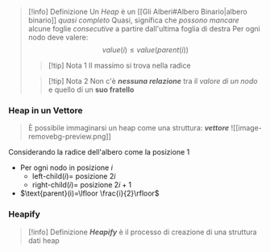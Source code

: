 >[!info] Definizione
>Un *Heap* è un [[Gli Alberi#Albero Binario|albero binario]] *quasi completo*
>Quasi, significa che *possono mancare* alcune foglie *consecutive* a partire dall'ultima foglia di destra
>Per ogni nodo deve valere:
>$$value(i)\leq value(parent(i))$$
>>[!tip] Nota 1
>>Il massimo si trova nella radice
>
>>[!tip] Nota 2
>>Non c'è ***nessuna relazione*** tra il *valore di un nodo* e quello di un **suo fratello**

### Heap in un Vettore
>È possibile immaginarsi un heap come una struttura: ***vettore***
![[image-removebg-preview.png]]

Considerando la radice dell'albero come la posizione 1
- Per ogni nodo in posizione $i$
	- $\text{left-child}(i) =$ posizione $2i$
	- $\text{right-child}(i) =$ posizione $2i+1$
- $\text{parent}(i)=\lfloor \frac{i}{2}\rfloor$
### Heapify
>[!info] Definizione
>***Heapify*** è il processo di creazione di una struttura dati heap 